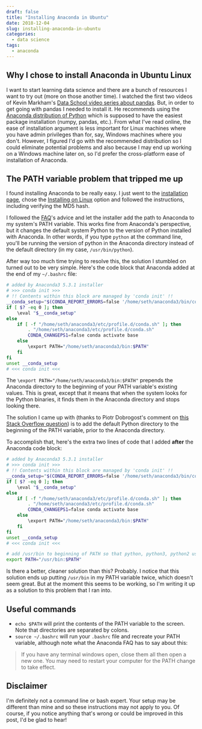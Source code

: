 ```yaml
---
draft: false
title: "Installing Anaconda in Ubuntu"
date: 2018-12-04
slug: installing-anaconda-in-ubuntu
categories:
  - data science
tags:
  - anaconda
---
```


## Why I chose to install Anaconda in Ubuntu Linux

I want to start learning data science and there are a bunch of resources I want to try out (more on those another time). I watched the first two videos of Kevin Markham's [Data School video series about pandas](https://www.dataschool.io/easier-data-analysis-with-pandas/). But, in order to get going with pandas I needed to install it. He recommends using the [Anaconda distribution of Python](https://docs.anaconda.com/anaconda/) which is supposed to have the easiest package installation (numpy, pandas, etc.). From what I've read online, the ease of installation argument is less important for Linux machines where you have admin privileges than for, say, Windows machines where you don't. However, I figured I'd go with the recommended distribution so I could eliminate potential problems and also because I may end up working on a Windows machine later on, so I'd prefer the cross-platform ease of installation of Anaconda. 

## The PATH variable problem that tripped me up

I found installing Anaconda to be really easy. I just went to the [installation page](https://docs.anaconda.com/anaconda/install/), chose the [Installing on Linux](https://docs.anaconda.com/anaconda/install/linux/) option and followed the instructions, including verifying the MD5 hash.

I followed the [FAQ](https://docs.anaconda.com/anaconda/user-guide/faq/#distribution-faq-linux-path)'s advice and let the installer add the path to Anaconda to my system's PATH variable. This works fine from Anaconda's perspective, but it changes the default system Python to the version of Python installed with Anaconda. In other words, if you type `python` at the command line, you'll be running the version of python in the Anaconda directory instead of the default directory (in my case, `/usr/bin/python`).

After way too much time trying to resolve this, the solution I stumbled on turned out to be very simple. Here's the code block that Anaconda added at the end of my `~/.bashrc` file:

```bash
# added by Anaconda3 5.3.1 installer
# >>> conda init >>>
# !! Contents within this block are managed by 'conda init' !!
__conda_setup="$(CONDA_REPORT_ERRORS=false '/home/seth/anaconda3/bin/conda' shell.bash hook 2> /dev/null)"
if [ $? -eq 0 ]; then
    \eval "$__conda_setup"
else
    if [ -f "/home/seth/anaconda3/etc/profile.d/conda.sh" ]; then
        . "/home/seth/anaconda3/etc/profile.d/conda.sh"
        CONDA_CHANGEPS1=false conda activate base
    else
        \export PATH="/home/seth/anaconda3/bin:$PATH"
    fi
fi
unset __conda_setup
# <<< conda init <<<
```

The `\export PATH="/home/seth/anaconda3/bin:$PATH"` prepends the Anaconda directory to the beginning of your PATH variable's existing values. This is great, except that it means that when the system looks for the Python binaries, it finds them in the Anaconda directory and stops looking there.

The solution I came up with (thanks to Piotr Dobrogost's comment on [this Stack Overflow question](https://stackoverflow.com/questions/24664435/use-default-python-rather-than-anaconda-installation-when-called-from-the-termin)) is to add the default Python directory to the beginning of the PATH variable, prior to the Anaconda directory.

To accomplish that, here's the extra two lines of code that I added **after** the Anaconda code block:

```bash
# added by Anaconda3 5.3.1 installer
# >>> conda init >>>
# !! Contents within this block are managed by 'conda init' !!
__conda_setup="$(CONDA_REPORT_ERRORS=false '/home/seth/anaconda3/bin/conda' shell.bash hook 2> /dev/null)"
if [ $? -eq 0 ]; then
    \eval "$__conda_setup"
else
    if [ -f "/home/seth/anaconda3/etc/profile.d/conda.sh" ]; then
        . "/home/seth/anaconda3/etc/profile.d/conda.sh"
        CONDA_CHANGEPS1=false conda activate base
    else
        \export PATH="/home/seth/anaconda3/bin:$PATH"
    fi
fi
unset __conda_setup
# <<< conda init <<<

# add /usr/bin to beginning of PATH so that python, python3, python2 use default system python not Anaconda python 
export PATH="/usr/bin:$PATH"
```

Is there a better, cleaner solution than this? Probably. I notice that this solution ends up putting `/usr/bin` in my PATH variable twice, which doesn't seem great. But at the moment this seems to be working, so I'm writing it up as a solution to this problem that I ran into.

## Useful commands

- `echo $PATH` will print the contents of the PATH variable to the screen. Note that directories are separated by colons.
- `source ~/.bashrc` will run your `.bashrc` file and recreate your PATH variable, although note what the Anaconda FAQ has to say about this:

> If you have any terminal windows open, close them all then open a new one. You may need to restart your computer for the PATH change to take effect. 

## Disclaimer

I'm definitely not a command line or bash expert. Your setup may be different than mine and so these instructions may not apply to you. Of course, if you notice anything that's wrong or could be improved in this post, I'd be glad to hear!